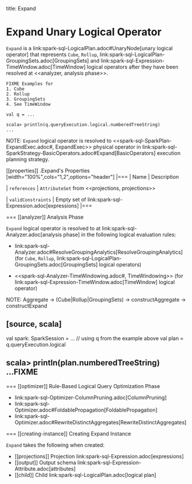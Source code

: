 title: Expand

# Expand Unary Logical Operator

`Expand` is a link:spark-sql-LogicalPlan.adoc#UnaryNode[unary logical operator] that represents `Cube`, `Rollup`, link:spark-sql-LogicalPlan-GroupingSets.adoc[GroupingSets] and link:spark-sql-Expression-TimeWindow.adoc[TimeWindow] logical operators after they have been resolved at <<analyzer, analysis phase>>.

```
FIXME Examples for
1. Cube
2. Rollup
3. GroupingSets
4. See TimeWindow

val q = ...

scala> println(q.queryExecution.logical.numberedTreeString)
...
```

NOTE: `Expand` logical operator is resolved to <<spark-sql-SparkPlan-ExpandExec.adoc#, ExpandExec>> physical operator in link:spark-sql-SparkStrategy-BasicOperators.adoc#Expand[BasicOperators] execution planning strategy.

[[properties]]
.Expand's Properties
[width="100%",cols="1,2",options="header"]
|===
| Name
| Description

| `references`
| `AttributeSet` from <<projections, projections>>

| `validConstraints`
| Empty set of link:spark-sql-Expression.adoc[expressions]
|===

=== [[analyzer]] Analysis Phase

`Expand` logical operator is resolved to at link:spark-sql-Analyzer.adoc[analysis phase] in the following logical evaluation rules:

* link:spark-sql-Analyzer.adoc#ResolveGroupingAnalytics[ResolveGroupingAnalytics] (for `Cube`, `Rollup`, link:spark-sql-LogicalPlan-GroupingSets.adoc[GroupingSets] logical operators)

* <<spark-sql-Analyzer-TimeWindowing.adoc#, TimeWindowing>> (for link:spark-sql-Expression-TimeWindow.adoc[TimeWindow] logical operator)

NOTE: Aggregate -> (Cube|Rollup|GroupingSets) -> constructAggregate -> constructExpand

[source, scala]
----
val spark: SparkSession = ...
// using q from the example above
val plan = q.queryExecution.logical

scala> println(plan.numberedTreeString)
...FIXME
----

=== [[optimizer]] Rule-Based Logical Query Optimization Phase

* link:spark-sql-Optimizer-ColumnPruning.adoc[ColumnPruning]
* link:spark-sql-Optimizer.adoc#FoldablePropagation[FoldablePropagation]
* link:spark-sql-Optimizer.adoc#RewriteDistinctAggregates[RewriteDistinctAggregates]

=== [[creating-instance]] Creating Expand Instance

`Expand` takes the following when created:

* [[projections]] Projection link:spark-sql-Expression.adoc[expressions]
* [[output]] Output schema link:spark-sql-Expression-Attribute.adoc[attributes]
* [[child]] Child link:spark-sql-LogicalPlan.adoc[logical plan]
